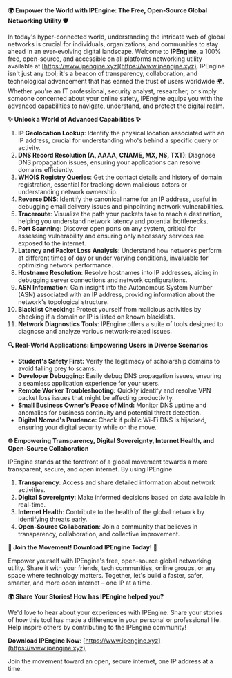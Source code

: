 **🌍 Empower the World with IPEngine: The Free, Open-Source Global Networking Utility 🛡️**

In today's hyper-connected world, understanding the intricate web of global networks is crucial for individuals, organizations, and communities to stay ahead in an ever-evolving digital landscape. Welcome to **IPEngine**, a 100% free, open-source, and accessible on all platforms networking utility available at [https://www.ipengine.xyz](https://www.ipengine.xyz). IPEngine isn't just any tool; it's a beacon of transparency, collaboration, and technological advancement that has earned the trust of users worldwide 🌍. Whether you're an IT professional, security analyst, researcher, or simply someone concerned about your online safety, IPEngine equips you with the advanced capabilities to navigate, understand, and protect the digital realm.

**✨ Unlock a World of Advanced Capabilities ✨**

1.  **IP Geolocation Lookup**: Identify the physical location associated with an IP address, crucial for understanding who's behind a specific query or activity.
2.  **DNS Record Resolution (A, AAAA, CNAME, MX, NS, TXT)**: Diagnose DNS propagation issues, ensuring your applications can resolve domains efficiently.
3.  **WHOIS Registry Queries**: Get the contact details and history of domain registration, essential for tracking down malicious actors or understanding network ownership.
4.  **Reverse DNS**: Identify the canonical name for an IP address, useful in debugging email delivery issues and pinpointing network vulnerabilities.
5.  **Traceroute**: Visualize the path your packets take to reach a destination, helping you understand network latency and potential bottlenecks.
6.  **Port Scanning**: Discover open ports on any system, critical for assessing vulnerability and ensuring only necessary services are exposed to the internet.
7.  **Latency and Packet Loss Analysis**: Understand how networks perform at different times of day or under varying conditions, invaluable for optimizing network performance.
8.  **Hostname Resolution**: Resolve hostnames into IP addresses, aiding in debugging server connections and network configurations.
9.  **ASN Information**: Gain insight into the Autonomous System Number (ASN) associated with an IP address, providing information about the network's topological structure.
10. **Blacklist Checking**: Protect yourself from malicious activities by checking if a domain or IP is listed on known blacklists.
11. **Network Diagnostics Tools**: IPEngine offers a suite of tools designed to diagnose and analyze various network-related issues.

**🔍 Real-World Applications: Empowering Users in Diverse Scenarios**

-   **Student's Safety First:** Verify the legitimacy of scholarship domains to avoid falling prey to scams.
-   **Developer Debugging:** Easily debug DNS propagation issues, ensuring a seamless application experience for your users.
-   **Remote Worker Troubleshooting:** Quickly identify and resolve VPN packet loss issues that might be affecting productivity.
-   **Small Business Owner's Peace of Mind:** Monitor DNS uptime and anomalies for business continuity and potential threat detection.
-   **Digital Nomad's Prudence:** Check if public Wi-Fi DNS is hijacked, ensuring your digital security while on the move.

**🌐 Empowering Transparency, Digital Sovereignty, Internet Health, and Open-Source Collaboration**

IPEngine stands at the forefront of a global movement towards a more transparent, secure, and open internet. By using IPEngine:

1.  **Transparency**: Access and share detailed information about network activities.
2.  **Digital Sovereignty**: Make informed decisions based on data available in real-time.
3.  **Internet Health**: Contribute to the health of the global network by identifying threats early.
4.  **Open-Source Collaboration**: Join a community that believes in transparency, collaboration, and collective improvement.

**🚀 Join the Movement! Download IPEngine Today! 📡**

Empower yourself with IPEngine's free, open-source global networking utility. Share it with your friends, tech communities, online groups, or any space where technology matters. Together, let's build a faster, safer, smarter, and more open internet – one IP at a time.

**🌍 Share Your Stories! How has IPEngine helped you?**

We'd love to hear about your experiences with IPEngine. Share your stories of how this tool has made a difference in your personal or professional life. Help inspire others by contributing to the IPEngine community!

**Download IPEngine Now**: [https://www.ipengine.xyz](https://www.ipengine.xyz)

Join the movement toward an open, secure internet, one IP address at a time.